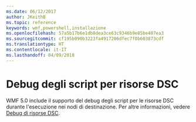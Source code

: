 ```yaml
---
ms.date: 06/12/2017
author: JKeithB
ms.topic: reference
keywords: wmf,powershell,installazione
ms.openlocfilehash: 57a5b17b6e1db8dea3ce63c9346b9e85be407ea3
ms.sourcegitcommit: cf195b090b3223fa4917206dfec7f0b603873cdf
ms.translationtype: HT
ms.contentlocale: it-IT
ms.lasthandoff: 04/09/2018
---
```

# <a name="dsc-resource-script-debugging"></a>Debug degli script per risorse DSC

WMF 5.0 include il supporto del debug degli script per le risorse DSC durante l'esecuzione nei nodi di destinazione.
Per altre informazioni, vedere [Debug di risorse DSC](https://msdn.microsoft.com/powershell/dsc/debugresource).